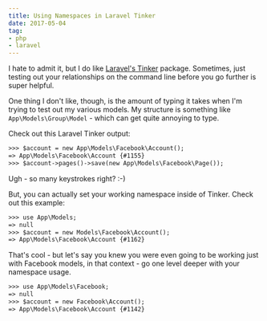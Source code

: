 ```yaml
---
title: Using Namespaces in Laravel Tinker
date: 2017-05-04
tag:
- php
- laravel
---
```

I hate to admit it, but I do like [Laravel's Tinker](https://github.com/laravel/tinker) package.  Sometimes, just testing out your relationships on the command line before you go further is super helpful.

<!--more-->

One thing I don't like, though, is the amount of typing it takes when I'm trying to test out my various models.  My structure is something like `App\Models\Group\Model` - which can get quite annoying to type.  

Check out this Laravel Tinker output:

```txt
>>> $account = new App\Models\Facebook\Account();
=> App\Models\Facebook\Account {#1155}
>>> $account->pages()->save(new App\Models\Facebook\Page());
```

Ugh - so many keystrokes right? :-)  

But, you can actually set your working namespace inside of Tinker.  Check out this example:

```txt
>>> use App\Models;
=> null
>>> $account = new Models\Facebook\Account();
=> App\Models\Facebook\Account {#1162}
```

That's cool - but let's say you knew you were even going to be working just with Facebook models, in that context - go one level deeper with your namespace usage.

```txt
>>> use App\Models\Facebook;
=> null
>>> $account = new Facebook\Account();
=> App\Models\Facebook\Account {#1142}
```

